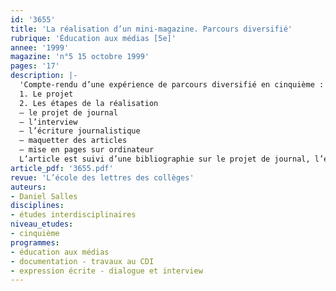 ```yaml
---
id: '3655'
title: 'La réalisation d’un mini-magazine. Parcours diversifié'
rubrique: 'Éducation aux médias [5e]'
annee: '1999'
magazine: 'n°5 15 octobre 1999'
pages: '17'
description: |-
  'Compte-rendu d’une expérience de parcours diversifié en cinquième : réalisation d’un minimagazine…
  1. Le projet
  2. Les étapes de la réalisation
  – le projet de journal
  – l’interview
  – l’écriture journalistique
  – maquetter des articles
  – mise en pages sur ordinateur
  L’article est suivi d’une bibliographie sur le projet de journal, l’écriture journalistique et la mise en pages.'
article_pdf: '3655.pdf'
revue: 'L’école des lettres des collèges'
auteurs:
- Daniel Salles
disciplines:
- études interdisciplinaires
niveau_etudes:
- cinquième
programmes:
- éducation aux médias
- documentation - travaux au CDI
- expression écrite - dialogue et interview
---
```

